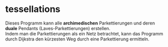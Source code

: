 # tessellations
Dieses Programm kann alle <b>archimedischen</b> Parkettierungen und deren <b>duale</b> Pendants (Laves-Parkettierungen) erstellen.<br/>
Indem man die Parkettierungen als ein Netz betrachtet, kann das Programm durch Dijkstra den kürzesten Weg durch eine Parkettierung ermitteln.
